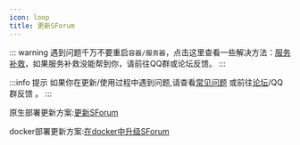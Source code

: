 ```yaml
---
icon: loop
title: 更新SForum
---
```

::: warning
遇到问题千万不要重启`容器/服务器`，点击这里查看一些解决方法：[服务补救](/use/help.html#更新报错)，如果服务补救没能帮到你，请前往QQ群或论坛反馈。
:::

:::info 提示
如果你在更新/使用过程中遇到问题,请查看[常见问题](/use/help.html) 或前往[论坛](https://www.runpod.cn/topic/create?basis[tag]=10)/QQ群反馈 。
:::

原生部署更新方案:[更新SForum](/use/source/update.html)

docker部署更新方案:[在docker中升级SForum](/use/docker/update-docker.html)